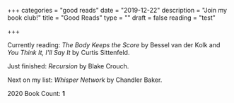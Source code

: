 +++
categories = "good reads"
date = "2019-12-22"
description = "Join my book club!"
title = "Good Reads"
type = ""
draft = false
reading = "test"

+++

Currently reading: _The Body Keeps the Score_ by Bessel van der Kolk and _You Think It, I'll Say It_ by Curtis Sittenfeld.

Just finished: _Recursion_ by Blake Crouch.

Next on my list: _Whisper Network_ by Chandler Baker.

2020 Book Count: **1**